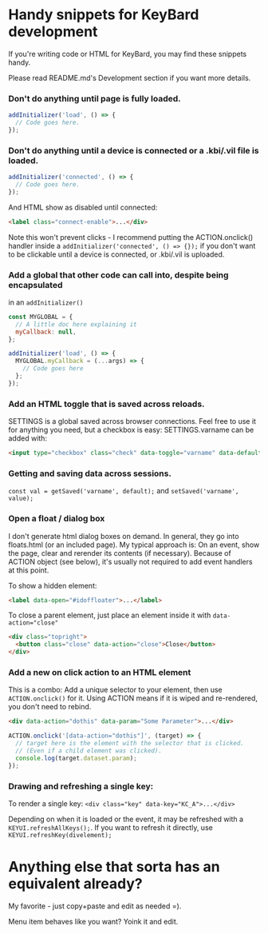 # Handy snippets for KeyBard development

If you're writing code or HTML for KeyBard, you may find these snippets handy.

Please read README.md's Development section if you want more details.

### Don't do anything until page is fully loaded.

```javascript
addInitializer('load', () => {
  // Code goes here.
});
```

### Don't do anything until a device is connected or a .kbi/.vil file is loaded.

```javascript
addInitializer('connected', () => {
  // Code goes here.
});
```

And HTML show as disabled until connected:

```html
<label class="connect-enable">...</div>
```

Note this won't prevent clicks - I recommend putting the ACTION.onclick()
handler inside a `addInitializer('connected', () => {});` if you don't want
to be clickable until a device is connected, or .kbi/.vil is uploaded.

### Add a global that other code can call into, despite being encapsulated
in an `addInitializer()`

```javascript
const MYGLOBAL = {
  // A little doc here explaining it
  myCallback: null,
};

addInitializer('load', () => {
  MYGLOBAL.myCallback = (...args) => {
    // Code goes here
  };
});
```

### Add an HTML toggle that is saved across reloads.

SETTINGS is a global saved across browser connections. Feel free to use it for
anything you need, but a checkbox is easy: SETTINGS.varname can be added with:

```html
<input type="checkbox" class="check" data-toggle="varname" data-default="false">
```

### Getting and saving data across sessions.

`const val = getSaved('varname', default);` and `setSaved('varname', value);`

### Open a float / dialog box

I don't generate html dialog boxes on demand. In general, they go into floats.html
(or an included page). My typical approach is: On an event, show the page, clear and
rerender its contents (if necessary). Because of ACTION object (see below), it's
usually not required to add event handlers at this point.

To show a hidden element:

```html
<label data-open="#idoffloater">...</label>
```

To close a parent element, just place an element inside it with `data-action="close"`

```html
<div class="topright">
  <button class="close" data-action="close">Close</button>
</div>
```

### Add a new on click action to an HTML element

This is a combo: Add a unique selector to your element, then use
`ACTION.onclick()` for it. Using ACTION means if it is wiped and re-rendered,
you don't need to rebind.

```html
<div data-action="dothis" data-param="Some Parameter">...</div>
```

```javascript
ACTION.onclick('[data-action="dothis"]', (target) => {
  // target here is the element with the selector that is clicked.
  // (Even if a child element was clicked).
  console.log(target.dataset.param);
});
```

### Drawing and refreshing a single key:

To render a single key: `<div class="key" data-key="KC_A">...</div>`

Depending on when it is loaded or the event, it may be refreshed with a
`KEYUI.refreshAllKeys();`. If you want to refresh it directly, use
`KEYUI.refreshKey(divelement);`

# Anything else that sorta has an equivalent already?

My favorite - just copy+paste and edit as needed =).

Menu item behaves like you want? Yoink it and edit.
